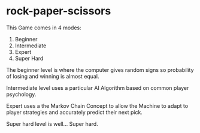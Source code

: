 # rock-paper-scissors
This Game comes in 4 modes:

1. Beginner
2. Intermediate
3. Expert
4. Super Hard

The beginner level is where the computer gives random signs so probability of losing and winning is almost equal.

Intermediate level uses a particular AI Algorithm based on common player psychology.

Expert uses a the Markov Chain Concept to allow the Machine to adapt to player strategies and accurately predict their next pick. 

Super hard level is well... Super hard.
